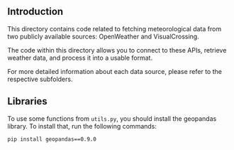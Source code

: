 ## Introduction
This directory contains code related to fetching meteorological data from two publicly available sources: OpenWeather and VisualCrossing.

The code within this directory allows you to connect to these APIs, retrieve weather data, and process it into a usable format.

For more detailed information about each data source, please refer to the respective subfolders.


## Libraries
To use some functions from `utils.py`, you should install the geopandas library. To install that, run the following commands:

```bash
pip install geopandas==0.9.0
```